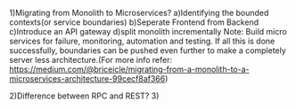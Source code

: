 1)Migrating from Monolith to Microservices?
a)Identifying the bounded contexts(or service boundaries)
b)Seperate Frontend from Backend
c)Introduce an API gateway
d)split monolith incrementally
Note: Build micro services for failure, monitoring, automation and testing. If all this is done successfully, boundaries can be pushed even further to make a completely server less architecture.(For more info refer: https://medium.com/@briceicle/migrating-from-a-monolith-to-a-microservices-architecture-99cecf8af366)

2)Difference between RPC and REST?
3)
